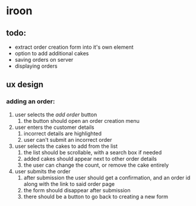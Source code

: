 # iroon
## todo:
- extract order creation form into it's own element
- option to add additional cakes
- saving orders on server
- displaying orders
## ux design
### adding an order:
1. user selects the _add order_ button
    1. the button should open an order creation menu
2. user enters the customer details
    1. incorrect details are highlighted
    2. user can't submit an incorrect order
3. user selects the cakes to add from the list
    1. the list should be scrollable, with a search box if needed
    2. added cakes should appear next to other order details
    3. the user can change the count, or remove the cake entirely
4. user submits the order
    1. after submission the user should get a confirmation, and an order id along with the link to said order page
    2. the form should disappear after submission
    3. there should be a button to go back to creating a new form
    